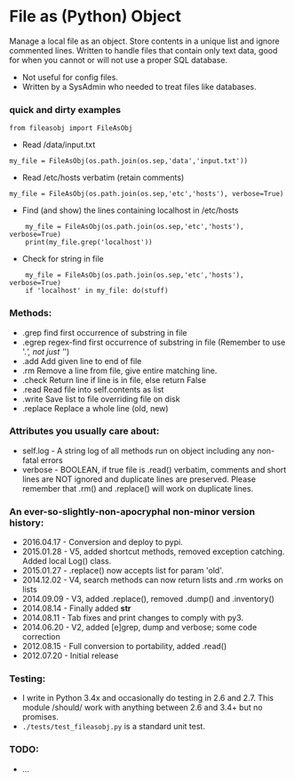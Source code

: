File as (Python) Object
===============
Manage a local file as an object. Store contents in a unique list and ignore commented lines.
Written to handle files that contain only text data, good for when you cannot or will not use a proper SQL database.

* Not useful for config files.
* Written by a SysAdmin who needed to treat files like databases.

### quick and dirty examples
`from fileasobj import FileAsObj`  

* Read /data/input.txt  

`my_file = FileAsObj(os.path.join(os.sep,'data','input.txt'))`  

* Read /etc/hosts verbatim (retain comments)  

`my_file = FileAsObj(os.path.join(os.sep,'etc','hosts'), verbose=True)`  

* Find (and show) the lines containing localhost in /etc/hosts  
```
    my_file = FileAsObj(os.path.join(os.sep,'etc','hosts'), verbose=True)  
    print(my_file.grep('localhost'))
```  

* Check for string in file  
```
    my_file = FileAsObj(os.path.join(os.sep,'etc','hosts'), verbose=True)  
    if 'localhost' in my_file: do(stuff)  
```

### Methods:
* .grep    find first occurrence of substring in file
* .egrep   regex-find first occurrence of substring in file (Remember to use '.*', not just '*')
* .add     Add given line to end of file
* .rm      Remove a line from file, give entire matching line.
* .check   Return line if line is in file, else return False
* .read    Read file into self.contents as list
* .write   Save list to file overriding file on disk
* .replace Replace a whole line (old, new)

### Attributes you usually care about:
* self.log - A string log of all methods run on object including any non-fatal errors
* verbose - BOOLEAN, if true file is .read() verbatim, comments and short lines are NOT ignored and duplicate lines are 
preserved. Please remember that .rm() and .replace() will work on duplicate lines.

### An ever-so-slightly-non-apocryphal non-minor version history:
 * 2016.04.17 - Conversion and deploy to pypi.
 * 2015.01.28 - V5, added shortcut methods, removed exception catching. Added local Log() class.
 * 2015.01.27 - .replace() now accepts list for param 'old'.
 * 2014.12.02 - V4, search methods can now return lists and .rm works on lists
 * 2014.09.09 - V3, added .replace(), removed .dump() and .inventory()
 * 2014.08.14 - Finally added __str__
 * 2014.08.11 - Tab fixes and print changes to comply with py3.
 * 2014.06.20 - V2, added [e]grep, dump and verbose; some code correction
 * 2012.08.15 - Full conversion to portability, added .read()
 * 2012.07.20 - Initial release

### Testing:
* I write in Python 3.4x and occasionally do testing in 2.6 and 2.7. This module /should/ work with anything between 2.6
 and 3.4+ but no promises.
* `./tests/test_fileasobj.py` is a standard unit test.


### TODO:
 * ...
